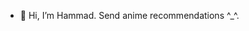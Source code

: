 - 👋 Hi, I’m Hammad. Send anime recommendations ^_^.

<!---
Hammadus/Hammadus is a ✨ special ✨ repository because its `README.md` (this file) appears on your GitHub profile.
You can click the Preview link to take a look at your changes.
--->

